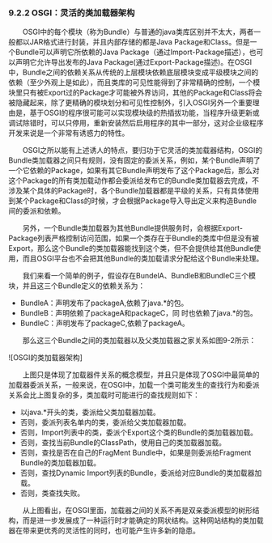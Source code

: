 ### 9.2.2 OSGI：灵活的类加载器架构

　　OSGI中的每个模块（称为Bundle）与普通的java类库区别并不太大，两者一般都以JAR格式进行封装，并且内部存储的都是Java Package和Class。但是一个Bundle可以声明它所依赖的Java Package（通过Import-Package描述），也可以声明它允许导出发布的Java Package(通过Export-Package描述)。在OSGI中，Bundle之间的依赖关系从传统的上层模块依赖底层模块变成平级模块之间的依赖（至少外观上是如此），而且类库的可见性能得到了非常精确的控制，一个模块里只有被Export过的Package才可能被外界访问，其他的Package和Class将会被隐藏起来，除了更精确的模块划分和可见性控制外，引入OSGI另外一个重要理由是，基于OSGI的程序很可能可以实现模块级的热插拔功能，当程序升级更新或调试除错时，可以只停用，重新安装然后启用程序的其中一部分，这对企业级程序开发来说是一个非常有诱惑力的特性。

　　OSGI之所以能有上述诱人的特点，要归功于它灵活的类加载器结构，OSGI的Bundle类加载器之间只有规则，没有固定的委派关系，例如，某个Bundle声明了一个它依赖的Package，如果有其它Bundle声明发布了这个Package后，那么对这个Package的所有类加载动作都会委派给发布它的Bundle类加载器去完成，不涉及某个具体的Package时，各个Bundle加载器都是平级的关系，只有具体使用到某个Package和Class的时候，才会根据Package导入导出定义来构造Bundle间的委派和依赖。

　　另外，一个Bundle类加载器为其他Bundle提供服务时，会根据Export-Package列表严格控制访问范围，如果一个类存在于Bundle的类库中但是没有被Export，那么这个Bundle的类加载器能找到这个类，但不会提供给其他Bundle使用，而且OSGI平台也不会把其他Bundle的类加载请求分配给这个Bundle来处理。

　　我们来看一个简单的例子，假设存在BundelA、BundleB和BundleC三个模块，并且这三个Bundle定义的依赖关系为：

+ BundleA：声明发布了packageA,依赖了java.\*的包。
+ BundleB：声明依赖了packageA和packageC，同 时也依赖了java.\*的包。
+ BundleC：声明发布了packageC,依赖了packageA。

　　那么这三个Bundle之间的类加载器以及父类加载器之家关系如图9-2所示：

![OSGI的类加载器架构]

　　上图只是体现了加载器件关系的概念模型，并且只是体现了OSGI中最简单的加载器委派关系，一般来说，在OSGI中，加载一个类可能发生的查找行为和委派关系会比上图复杂的多，类加载时可能进行的查找规则如下：

+ 以java.*开头的类，委派给父类加载器加载。
+ 否则，委派列表名单内的类，委派给父类加载器加载。
+ 否则，Import列表中的类，委派个Export这个类的Bundle的类加载器加载。
+ 否则，查找当前Bundle的ClassPath，使用自己的类加载器加载。
+ 否则，查找是否在自己的FragMent Bundle中，如果是则委派给Fragment Bundle的类加载器加载。
+ 否则，查找Dynamic Import列表的Bundle，委派给对应Bundle的类加载器加载。
+ 否则，类查找失败。

　　从上图看出，在OSGI里面，加载器之间的关系不再是双亲委派模型的树形结构，而是进一步发展成了一种运行时才能确定的网状结构。这种网站结构的类加载器在带来更优秀的灵活性的同时，也可能产生许多新的隐患。

